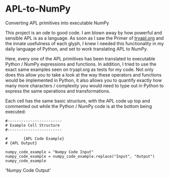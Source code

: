 # APL-to-NumPy
Converting APL primitives into executable NumPy

This project is an ode to good code. I am blown away by how powerful and sensible APL is as a language. As soon as I saw the Primer of [tryapl.org](tryapl.org) and the innate usefulness of each glyph, I knew I needed this functionality in my daily language of Python, and set to work translating APL to NumPy.

Here, every one of the APL primitives has been translated to executable Python / NumPy expressions and functions. In addition, I tried to use the exact same examples seen on tryapl.org as tests for my code. Not only does this allow you to take a look at the way these operators and functions would be implemented in Python, it also allows you to quantify exactly how many more characters / complexity you would need to type out in Python to express the same operations and transformations.

Each cell has the same basic structure, with the APL code up top and commented out while the Python / NumPy code is at the bottom being executed:

```
#------------------------
# Example Cell Structure
#------------------------

#       {APL Code Example}
# {APL Output}

numpy_code_example = "Numpy Code Input"
numpy_code_example = numpy_code_example.replace("Input", "Output")
numpy_code_example
```

'Numpy Code Output'

